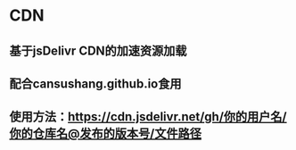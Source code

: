 # CDN
## 基于jsDelivr CDN的加速资源加载
## 配合cansushang.github.io食用
## 使用方法：https://cdn.jsdelivr.net/gh/你的用户名/你的仓库名@发布的版本号/文件路径

